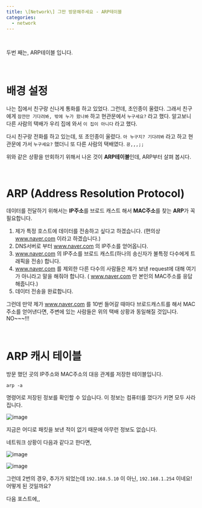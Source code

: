 ```yaml
---
title: \[Network\] 그만 방문해주세요 - ARP테이블
categories:
  - network
---
```


<br>

두번 째는, ARP테이블 입니다.

<br>

# 배경 설정

나는 집에서 친구랑 신나게 통화를 하고 있었다. 그런데, 초인종이 울렸다. 그래서 친구에게 `잠깐만 기다려봐, 밖에 누가 왔나봐` 하고 현관문에서 `누구세요?` 라고 했다. 알고보니 다른 사람의 택배가 우리 집에 와서 `이 집이 아니다` 라고 했다. 

다시 친구랑 전화를 하고 있는데, 또 초인종이 울렸다. `아 누구지? 기다려봐` 라고 하고 현관문에 가서 `누구세요?` 했더니 또 다른 사람의 택배였다. `끙,,,;;`



위와 같은 상황을 만회하기 위해서 나온 것이 **ARP테이블**인데, ARP부터 살펴 봅시다.

<br>



# ARP (Address Resolution Protocol)

 데이터를 전달하기 위해서는 **IP주소**를 브로드 캐스트 해서 **MAC주소**를 찾는 **ARP**가 꼭 필요합니다. 

1. 제가 특정 호스트에 데이터를 전송하고 싶다고 하겠습니다. (편의상 <a>www.naver.com</a> 이라고 하겠습니다.) 
2. DNS서버로 부터  <a>www.naver.com</a>  의 IP주소를 얻어옵니다.
3.  <a>www.naver.com</a> 의 IP주소를 브로드 캐스트(하나의 송신자가 불특정 다수에게 트래픽을 전송) 합니다. 
4.  <a>www.naver.com</a></a>  를 제외한 다른 다수의 사람들은 제가 보낸 request에 대해 여기가 아니라고 말을 해줘야 합니다. ( <a>www.naver.com</a>  만 본인의 MAC주소를 응답해줍니다.)
5. 데이터 전송을 완료합니다.



그런데 만약 제가   <a>www.naver.com</a>  를 10번 들어갈 때마다 브로드캐스트를 해서 MAC주소를 얻어낸다면, 주변에 있는 사람들은 위의 택배 상황과 동일해질 것입니다. NO~~~!!!





<br>

# ARP 캐시 테이블

방문 했던 곳의 IP주소와 MAC주소의 대응 관계를 저장한 테이블입니다.

```shell
arp -a
```

명령어로 저장된 정보를 확인할 수 있습니다. 이 정보는 컴퓨터를 껐다가 키면 모두 사라집니다.





![image](https://user-images.githubusercontent.com/42775225/106461696-76932380-64d8-11eb-868c-bd36c8cb0e89.png)



지금은 어디로 패킷을 보낸 적이 없기 때문에 아무런 정보도 없습니다.



네트워크 상황이 다음과 같다고 한다면,

![image](https://user-images.githubusercontent.com/42775225/106463334-a2170d80-64da-11eb-96f6-31ad03451fbb.png)



![image](https://user-images.githubusercontent.com/42775225/106464645-42b9fd00-64dc-11eb-8a84-44621e6b74f5.png)

그런데 2번의 경우, 추가가 되었는데 `192.168.5.10` 이 아닌, `192.168.1.254` 이네요! 어떻게 된 것일까요?



다음 포스트에,, 

<br><br><br>